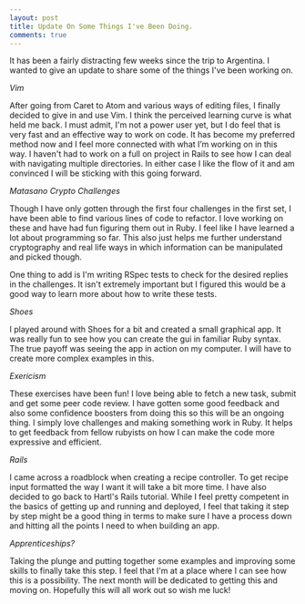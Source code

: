 ```yaml
---
layout: post
title: Update On Some Things I've Been Doing.
comments: true
---
```


It has been a fairly distracting few weeks since the trip to Argentina.  I wanted to give an update to share some of the things I've been working on.

*Vim*

After going from Caret to Atom and various ways of editing files, I finally decided to give in and use Vim.  I think the perceived learning curve is what held me back.  I must admit, I'm not a power user yet, but I do feel that is very fast and an effective way to work on code.  It has become my preferred method now and I feel more connected with what I’m working on in this way.  I haven't had to work on a full on project in Rails to see how I can deal with navigating multiple directories.  In either case I like the flow of it and am convinced I will be sticking with this going forward.

*Matasano Crypto Challenges* 

Though I have only gotten through the first four challenges in the first set, I have been able to find various lines of code to refactor.  I love working on these and have had fun figuring them out in Ruby. I feel like I have learned a lot about programming so far.  This also just helps me further understand cryptography and real life ways in which information can be manipulated and picked though.

One thing to add is I'm writing RSpec tests to check for the desired replies in the challenges.  It isn't extremely important but I figured this would be a good way to learn more about how to write these tests.

*Shoes*

I played around with Shoes for a bit and created a small graphical app.  It was really fun to see how you can create the gui in familiar Ruby syntax.  The true payoff was seeing the app in action on my computer.  I will have to create more complex examples in this.

*Exericism*

These exercises have been fun! I love being able to fetch a new task, submit and get some peer code review.  I have gotten some good feedback and also some confidence boosters from doing this so this will be an ongoing thing.  I simply love challenges and making something work in Ruby.  It helps to get feedback from fellow rubyists on how I can make the code more expressive and efficient.

*Rails* 

I came across a roadblock when creating a recipe controller.  To get recipe input formatted the way I want it will take a bit more time.  I have also decided to go back to Hartl's Rails tutorial.  While I feel pretty competent in the basics of getting up and running and deployed, I feel that taking it step by step might be a good thing in terms to make sure I have a process down and hitting all the points I need to when building an app.

*Apprenticeships?*

Taking the plunge and putting together some examples and improving some skills to finally take this step.  I feel that I'm at a place where I can see how this is a possibility.  The next month will be dedicated to getting this and moving on.  Hopefully this will all work out so wish me luck!
